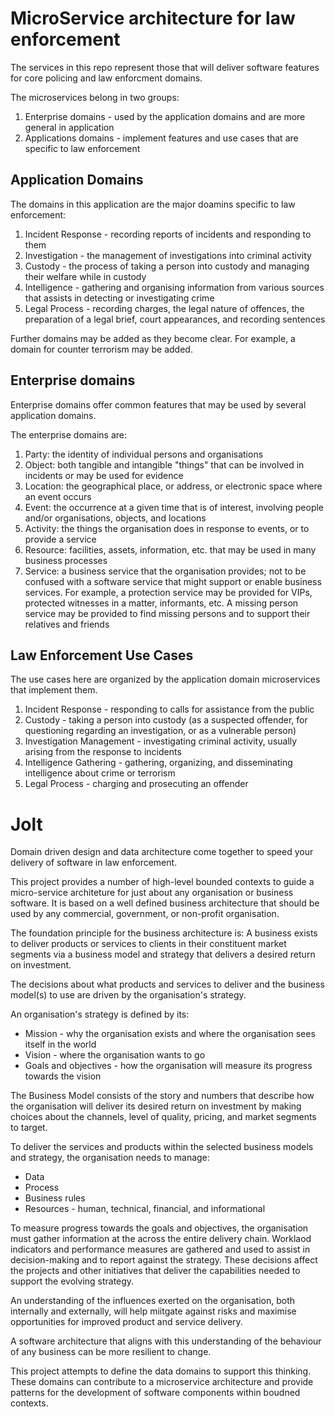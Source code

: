 # MicroService architecture for law enforcement

The services in this repo represent those that will deliver software features for core policing and law enforcment domains.

The microservices belong in two groups:

1. Enterprise domains - used by the application domains and are more general in application
1. Applications domains - implement features and use cases that are specific to law enforcement

## Application Domains

The domains in this application are the major doamins specific to law enforcement:

1. Incident Response - recording reports of incidents and responding to them
1. Investigation - the management of investigations into criminal activity
1. Custody - the process of taking a person into custody and managing their welfare while in custody
1. Intelligence - gathering and organising information from various sources that assists in detecting or investigating crime
1. Legal Process - recording charges, the legal nature of offences, the preparation of a legal brief, court appearances, and recording sentences

Further domains may be added as they become clear. For example, a domain for counter terrorism may be added.

## Enterprise domains

Enterprise domains offer common features that may be used by several application domains.

The enterprise domains are:

1. Party: the identity of individual persons and organisations
2. Object: both tangible and intangible "things" that can be involved in incidents or may be used for evidence
3. Location: the geographical place, or address, or electronic space where an event occurs
4. Event: the occurrence at a given time that is of interest, involving people and/or organisations, objects, and locations
5. Activity: the things the organisation does in response to events, or to provide a service
6. Resource: facilities, assets, information, etc. that may be used in many business processes
7. Service: a business service that the organisation provides; not to be confused with a software service that might support or enable business services. For example, a protection service may be provided for VIPs, protected witnesses in a matter, informants, etc. A missing person service may be provided to find missing persons and to support their relatives and friends


## Law Enforcement Use Cases

The use cases here are organized by the application domain microservices that implement them.

1. Incident Response - responding to calls for assistance from the public
1. Custody - taking a person into custody (as a suspected offender, for questioning regarding an investigation, or as a vulnerable person)
1. Investigation Management - investigating criminal activity, usually arising from the response to incidents
1. Intelligence Gathering - gathering, organizing, and disseminating intelligence about crime or terrorism
1. Legal Process - charging and prosecuting an offender


# Jolt

Domain driven design and data architecture come together to speed your delivery of software in law enforcement.

This project provides a number of high-level bounded contexts to guide a micro-service architeture for just about any organisation or business software. It is based on a well defined business architecture that should be used by any commercial, government, or non-profit organisation.

The foundation principle for the business architecture is:
A business exists to deliver products or services to clients in their constituent market segments via a business model and strategy that delivers a desired return on investment. 

The decisions about what products and services to deliver and the business model(s) to use are driven by the organisation's strategy. 

An organisation's strategy is defined by its:

- Mission - why the organisation exists and where the organisation sees itself in the world
- Vision - where the organisation wants to go
- Goals and objectives - how the organisation will measure its progress towards the vision

The Business Model consists of the story and numbers that describe how the organisation will deliver its desired return on investment by making choices about the channels, level of quality, pricing, and market segments to target.

To deliver the services and products within the selected business models and strategy, the organisation needs to manage:

- Data
- Process
- Business rules
- Resources - human, technical, financial, and informational

To measure progress towards the goals and objectives, the organisation must gather information at the across the entire delivery chain. Worklaod indicators and performance measures are gathered and used to assist in decision-making and to report against the strategy. These decisions affect the projects and other initiatives that deliver the capabilities needed to support the evolving strategy.

An understanding of the influences exerted on the organisation, both internally and externally, will help miitgate against risks and maximise opportunities for improved product and service delivery.

A software architecture that aligns with this understanding of the behaviour of any business can be more resilient to change.

This project attempts to define the data domains to support this thinking. These domains can contribute to a microservice architecture and provide patterns for the development of software components within boudned contexts. 